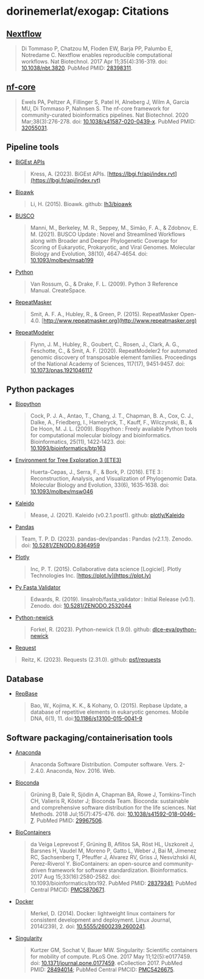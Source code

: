 # dorinemerlat/exogap: Citations

## [Nextflow](https://www.nextflow.io/)

> Di Tommaso P, Chatzou M, Floden EW, Barja PP, Palumbo E, Notredame C. Nextflow enables reproducible computational workflows. Nat Biotechnol. 2017 Apr 11;35(4):316-319. doi: [10.1038/nbt.3820](https://www.nature.com/articles/nbt.3820). PubMed PMID: [28398311](https://pubmed.ncbi.nlm.nih.gov/28398311/).

## [nf-core](https://nf-co.re/)

> Ewels PA, Peltzer A, Fillinger S, Patel H, Alneberg J, Wilm A, Garcia MU, Di Tommaso P, Nahnsen S. The nf-core framework for community-curated bioinformatics pipelines. Nat Biotechnol. 2020 Mar;38(3):276-278. doi: [10.1038/s41587-020-0439-x](https://www.nature.com/articles/s41587-020-0439-x). PubMed PMID: [32055031](https://pubmed.ncbi.nlm.nih.gov/32055031/).

## Pipeline tools

- [BiGEst APIs](https://lbgi.fr/api/index.rvt)

  > Kress, A. (2023). BiGEst APIs. [https://lbgi.fr/api/index.rvt](https://lbgi.fr/api/index.rvt)

- [Bioawk](https://github.com/lh3/bioawk)

  > Li, H. (2015). Bioawk. github: [lh3/bioawk](https://github.com/lh3/bioawk)

- [BUSCO](https://busco.ezlab.org/)

  > Manni, M., Berkeley, M. R., Seppey, M., Simão, F. A., & Zdobnov, E. M. (2021). BUSCO Update : Novel and Streamlined Workflows along with Broader and Deeper Phylogenetic Coverage for Scoring of Eukaryotic, Prokaryotic, and Viral Genomes. Molecular Biology and Evolution, 38(10), 4647‑4654. doi: [10.1093/molbev/msab199](https://doi.org/10.1093/molbev/msab199)

- [Python](https://www.python.org/)

  > Van Rossum, G., & Drake, F. L. (2009). Python 3 Reference Manual. CreateSpace.

- [RepeatMasker](http://www.repeatmasker.org)

  > Smit, A. F. A., Hubley, R., & Green, P. (2015). RepeatMasker Open-4.0. [http://www.repeatmasker.org](http://www.repeatmasker.org)

- [RepeatModeler](https://www.repeatmasker.org/RepeatModeler/)

  > Flynn, J. M., Hubley, R., Goubert, C., Rosen, J., Clark, A. G., Feschotte, C., & Smit, A. F. (2020). RepeatModeler2 for automated genomic discovery of transposable element families. Proceedings of the National Academy of Sciences, 117(17), 9451‑9457. doi: [10.1073/pnas.1921046117](https://doi.org/10.1073/pnas.1921046117)

## Python packages

- [Biopython](https://biopython.org/)

  > Cock, P. J. A., Antao, T., Chang, J. T., Chapman, B. A., Cox, C. J., Dalke, A., Friedberg, I., Hamelryck, T., Kauff, F., Wilczynski, B., & De Hoon, M. J. L. (2009). Biopython : Freely available Python tools for computational molecular biology and bioinformatics. Bioinformatics, 25(11), 1422‑1423. doi: [10.1093/bioinformatics/btp163](https://doi.org/10.1093/bioinformatics/btp163)

- [Environment for Tree Exploration 3 (ETE3)](http://etetoolkit.org/)

  > Huerta-Cepas, J., Serra, F., & Bork, P. (2016). ETE 3 : Reconstruction, Analysis, and Visualization of Phylogenomic Data. Molecular Biology and Evolution, 33(6), 1635‑1638. doi: [10.1093/molbev/msw046](https://doi.org/10.1093/molbev/msw046)

- [Kaleido](https://github.com/plotly/Kaleido)

  > Mease, J. (2021). Kaleido (v0.2.1.post1). github: [plotly/Kaleido](https://github.com/plotly/Kaleido)

- [Pandas](https://pandas.pydata.org/)

> Team, T. P. D. (2023). pandas-dev/pandas : Pandas (v2.1.1). Zenodo. doi: [10.5281/ZENODO.8364959](https://doi.org/10.5281/ZENODO.8364959)

- [Plotly](https://plot.ly)

  > Inc, P. T. (2015). Collaborative data science [Logiciel]. Plotly Technologies Inc. [https://plot.ly](https://plot.ly)

- [Py Fasta Validator](https://github.com/linsalrob/py_fasta_validator)

  > Edwards, R. (2019). linsalrob/fasta_validator : Initial Release (v0.1). Zenodo. doi: [10.5281/ZENODO.2532044](https://doi.org/10.5281/ZENODO.2532044)

- [Python-newick](https://pypi.org/project/newick/)

  > Forkel, R. (2023). Python-newick (1.9.0). github: [dlce-eva/python-newick](https://github.com/dlce-eva/python-newick)

- [Request](https://github.com/psf/requests)

> Reitz, K. (2023). Requests (2.31.0). github: [psf/requests](https://github.com/psf/requests)

## Database

- [RepBase](https://www.girinst.org/repbase/)

  > Bao, W., Kojima, K. K., & Kohany, O. (2015). Repbase Update, a database of repetitive elements in eukaryotic genomes. Mobile DNA, 6(1), 11. doi:[10.1186/s13100-015-0041-9](https://doi.org/10.1186/s13100-015-0041-9)

## Software packaging/containerisation tools

- [Anaconda](https://anaconda.com)

  > Anaconda Software Distribution. Computer software. Vers. 2-2.4.0. Anaconda, Nov. 2016. Web.

- [Bioconda](https://anaconda.org/bioconda)

  > Grüning B, Dale R, Sjödin A, Chapman BA, Rowe J, Tomkins-Tinch CH, Valieris R, Köster J; Bioconda Team. Bioconda: sustainable and comprehensive software distribution for the life sciences. Nat Methods. 2018 Jul;15(7):475-476. doi: [10.1038/s41592-018-0046-7](https://www.nature.com/articles/s41592-018-0046-7). PubMed PMID: [29967506](https://pubmed.ncbi.nlm.nih.gov/29967506/).

- [BioContainers](https://biocontainers.pro/)

  > da Veiga Leprevost F, Grüning B, Aflitos SA, Röst HL, Uszkoreit J, Barsnes H, Vaudel M, Moreno P, Gatto L, Weber J, Bai M, Jimenez RC, Sachsenberg T, Pfeuffer J, Alvarez RV, Griss J, Nesvizhskii AI, Perez-Riverol Y. BioContainers: an open-source and community-driven framework for software standardization. Bioinformatics. 2017 Aug 15;33(16):2580-2582. doi: 10.1093/bioinformatics/btx192. PubMed PMID: [28379341](https://pubmed.ncbi.nlm.nih.gov/28379341/); PubMed Central PMCID: [PMC5870671](https://pubmed.ncbi.nlm.nih.gov/28379341/).

- [Docker](https://www.docker.com/)

  > Merkel, D. (2014). Docker: lightweight linux containers for consistent development and deployment. Linux Journal, 2014(239), 2. doi: [10.5555/2600239.2600241](https://dl.acm.org/doi/10.5555/2600239.2600241).

- [Singularity](https://docs.sylabs.io/guides/3.5/user-guide/introduction.html)

  > Kurtzer GM, Sochat V, Bauer MW. Singularity: Scientific containers for mobility of compute. PLoS One. 2017 May 11;12(5):e0177459. doi: [10.1371/journal.pone.0177459](https://journals.plos.org/plosone/article?id=10.1371/journal.pone.0177459). eCollection 2017. PubMed PMID: [28494014](https://pubmed.ncbi.nlm.nih.gov/28494014/); PubMed Central PMCID: [PMC5426675](https://pubmed.ncbi.nlm.nih.gov/28494014/).
